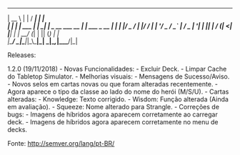 
  _____            _     _____                _             
 |  __ \          | |   / ____|              | |            
 | |  | | ___  ___| | _| |     _ __ ___  __ _| |_ ___  _ __
 | |  | |/ _ \/ __| |/ / |    | '__/ _ \/ _` | __/ _ \| '__|
 | |__| |  __/ (__|   <| |____| | |  __/ (_| | || (_) | |   
 |_____/ \___|\___|_|\_\\_____|_|  \___|\__,_|\__\___/|_|   


Releases:

  1.2.0 (19/11/2018)
      - Novas Funcionalidades:
        - Excluir Deck.
        - Limpar Cache do Tabletop Simulator.
      - Melhorias visuais:
        - Mensagens de Sucesso/Aviso.
        - Novos selos em cartas novas ou que foram alteradas recentemente.
        - Agora aparece o tipo da classe ao lado do nome do herói (M/S/U).
      - Cartas alteradas:
        - Knowledge: Texto corrigido.
        - Wisdom: Função alterada (Ainda em avaliação).
        - Squeeze: Nome alterado para Strangle.
      - Correções de bugs:
        - Imagens de híbridos agora aparecem corretamente ao carregar deck.
        - Imagens de híbridos agora aparecem corretamente no menu de decks.


Fonte: http://semver.org/lang/pt-BR/
